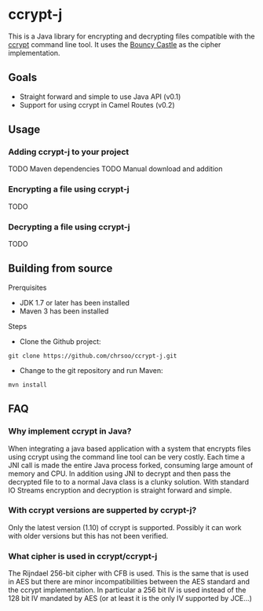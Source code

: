 ccrypt-j
========

This is a Java library for encrypting and decrypting files compatible with the [ccrypt](http://ccrypt.sourceforge.net/) command line tool. It uses the [Bouncy Castle](http://bouncycastle.org/) as the cipher implementation.

## Goals

* Straight forward and simple to use Java API (v0.1)
* Support for using ccrypt in Camel Routes (v0.2)

## Usage

### Adding ccrypt-j to your project

TODO Maven dependencies
TODO Manual download and addition

### Encrypting a file using ccrypt-j

TODO

### Decrypting a file using ccrypt-j

TODO

## Building from source

Prerquisites
- JDK 1.7 or later has been installed
- Maven 3 has been installed

Steps
- Clone the Github project:
```
git clone https://github.com/chrsoo/ccrypt-j.git
```
- Change to the git repository and run Maven:
```
mvn install
```

## FAQ

### Why implement ccrypt in Java?
When integrating a java based application with a system that encrypts files using ccrypt using the command line tool can be very costly. Each time a JNI call is made the entire Java process forked, consuming large amount of memory and CPU. In addition using JNI to decrypt and then pass the decrypted file to to a normal Java class is a clunky solution. With standard IO Streams encryption and decryption is straight forward and simple.

### With ccrypt versions are supperted by ccrypt-j?
Only the latest version (1.10) of ccrypt is supported. Possibly it can work with older versions but this has not been verified.

### What cipher is used in ccrypt/ccrypt-j
The Rijndael 256-bit cipher with CFB is used. This is the same that is used in AES but there are minor incompatibilities between the AES standard and the ccrypt implementation. In particular a 256 bit IV is used instead of the 128 bit IV mandated by AES (or at least it is the only IV supported by JCE...)